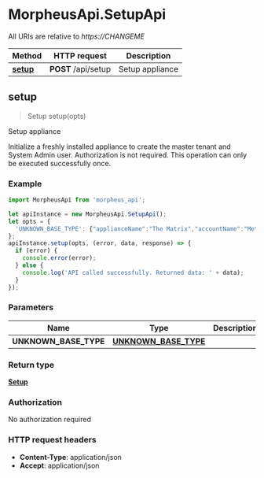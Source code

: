 # MorpheusApi.SetupApi

All URIs are relative to *https://CHANGEME*

Method | HTTP request | Description
------------- | ------------- | -------------
[**setup**](SetupApi.md#setup) | **POST** /api/setup | Setup appliance



## setup

> Setup setup(opts)

Setup appliance

Initialize a freshly installed appliance to create the master tenant and System Admin user.  Authorization is not required.  This operation can only be executed successfully once. 

### Example

```javascript
import MorpheusApi from 'morpheus_api';

let apiInstance = new MorpheusApi.SetupApi();
let opts = {
  'UNKNOWN_BASE_TYPE': {"applianceName":"The Matrix","accountName":"Meta Cortex Corporation","firstName":"Thomas","lastName":"Anderson","email":"tanderson@mccorp.com","username":"tanderson","password":"QnW}cg}8}<~:P9YU"} // UNKNOWN_BASE_TYPE | 
};
apiInstance.setup(opts, (error, data, response) => {
  if (error) {
    console.error(error);
  } else {
    console.log('API called successfully. Returned data: ' + data);
  }
});
```

### Parameters


Name | Type | Description  | Notes
------------- | ------------- | ------------- | -------------
 **UNKNOWN_BASE_TYPE** | [**UNKNOWN_BASE_TYPE**](UNKNOWN_BASE_TYPE.md)|  | [optional] 

### Return type

[**Setup**](Setup.md)

### Authorization

No authorization required

### HTTP request headers

- **Content-Type**: application/json
- **Accept**: application/json

